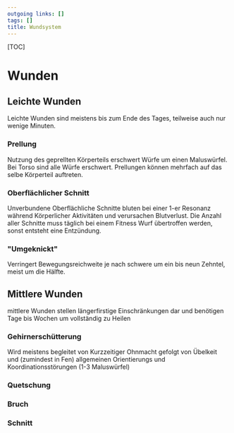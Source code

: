 ```yaml
---
outgoing links: []
tags: []
title: Wundsystem
---
```

[TOC]

# Wunden

## Leichte Wunden

Leichte Wunden sind meistens bis zum Ende des Tages, teilweise auch nur wenige Minuten. 

### Prellung

Nutzung des geprellten Körperteils erschwert Würfe um einen Maluswürfel. Bei Torso sind alle Würfe erschwert. Prellungen können mehrfach auf das selbe Körperteil auftreten.

### Oberflächlicher Schnitt

Unverbundene Oberflächliche Schnitte bluten bei einer 1-er Resonanz während Körperlicher Aktivitäten und verursachen Blutverlust.
Die Anzahl aller Schnitte muss täglich bei einem Fitness Wurf übertroffen werden, sonst entsteht eine Entzündung.

### "Umgeknickt"
Verringert Bewegungsreichweite je nach schwere um ein bis neun Zehntel, meist um die Hälfte.



## Mittlere Wunden

mittlere Wunden stellen längerfirstige Einschränkungen dar und benötigen Tage bis Wochen um vollständig zu Heilen

### Gehirnerschütterung

Wird meistens begleitet von Kurzzeitiger Ohnmacht gefolgt von Übelkeit und (zumindest in Fen) allgemeinen Orientierungs und Koordinationsstörungen (1-3 Maluswürfel)

### Quetschung

### Bruch

### Schnitt
